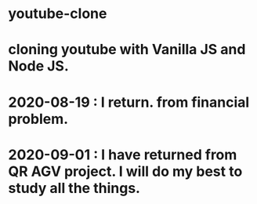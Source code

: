 # youtube-clone

# cloning youtube with Vanilla JS and Node JS.

# 2020-08-19 : I return. from financial problem.

# 2020-09-01 : I have returned from QR AGV project. I will do my best to study all the things.
